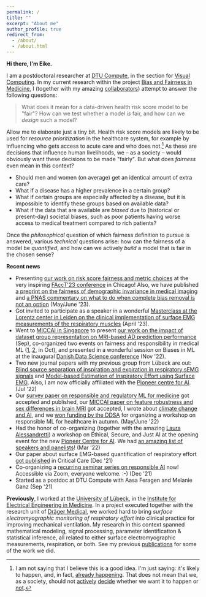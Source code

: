 ```yaml
---
permalink: /
title: ""
excerpt: "About me"
author_profile: true
redirect_from: 
  - /about/
  - /about.html
---
```


**Hi there, I'm Eike.**

I am a postdoctoral researcher at [DTU Compute](https://www.compute.dtu.dk/english), in the section for [Visual Computing](https://www.compute.dtu.dk/english/research/Research-sections/Visual-Computing).
In my current research within the project [Bias and Fairness in Medicine](http://fairmed.compute.dtu.dk/), I (together with my amazing [collaborators](http://fairmed.compute.dtu.dk/team.php)) attempt to answer the following questions: 

> What does it mean for a data-driven health risk score model to be "fair"? How can we test whether a model *is* fair, and how can we *design* such a model?

Allow me to elaborate just a tiny bit. Health risk score models are likely to be used for *resource prioritization* in the healthcare system, for example by influencing who gets access to acute care and who does not.[^1] As these are decisions that influence human livelihoods, we – as a society – would obviously want these decisions to be made "fairly". But what does *fairness* even mean in this context?
- Should men and women (on average) get an identical amount of extra care?
- What if a disease has a higher prevalence in a certain group?
- What if certain groups are especially affected by a disease, but it is impossible to identify these groups based on available data?
- What if the data that are available are *biased* due to (historical or present-day) societal biases, such as poor patients having worse access to medical treatment compared to rich patients?

Once the *philosophical* question of which fairness definition to pursue is answered, various *technical* questions arise: how can the fairness of a model be *quantified*, and how can we actively *build* a model that is fair in the chosen sense? 

**Recent news**
- Presenting [our work on risk score fairness and metric choices](https://dl.acm.org/doi/10.1145/3593013.3594045) at the very inspiring [FAccT'23 conference](https://facctconference.org/) in Chicago! Also, we have published [a preprint on the fairness of demographic invariance in medical imaging](https://arxiv.org/abs/2305.01397) and [a PNAS commentary on what to do when complete bias removal is not an option](https://www.pnas.org/doi/10.1073/pnas.2304710120) (May/June '23).
- Got invited to participate as a speaker in a wonderful [Masterclass at the Lorentz center in Leiden on the clinical implementation of surface EMG measurements of the respiratory muscles](https://www.lorentzcenter.nl/surface-emg-of-respiratory-muscles-innovative-analyses-to-daily-practice.html) (April '23).
- Went to [MICCAI in Singapore](https://conferences.miccai.org/2022/en/) to present [our work on the impact of dataset group representation on MRI-based AD prediction performance](https://arxiv.org/abs/2204.01737) (Sep), co-organized two events on fairness and responsibility in medical ML ([1](https://faimi-workshop.github.io/), [2](https://responsibleml4healthcare.github.io/), in Oct), and presented in a wonderful session on Biases in ML at the inaugural [Danish Data Science conference](https://ddsa.dk/danishdatascience2022/) (Nov '22). 
- Two new journal papers with my previous group from Lübeck are out: [Blind source separation of inspiration and expiration in respiratory sEMG signals](https://iopscience.iop.org/article/10.1088/1361-6579/ac799c/meta) and [Model-based Estimation of Inspiratory Effort using Surface EMG](https://ieeexplore.ieee.org/abstract/document/9814853/). Also, I am now officially affiliated with the [Pioneer centre for AI](https://www.aicentre.dk/). (Jul '22)
- Our [survey paper on responsible and regulatory ML for medicine](https://doi.org/10.1109/ACCESS.2022.3178382) got accepted and published, our [MICCAI paper on feature robustness and sex differences in brain MRI](https://arxiv.org/abs/2204.01737) got accepted, I wrote about [climate change and AI](https://e-pet.github.io/posts/2022/2022-05-20-is-ai-good-for-the-planet/), and we [won funding by the DDSA](https://www.linkedin.com/feed/update/urn:li:activity:6933397159853621249/) for organizing a workshop on responsible ML for healthcare in autumn. (May/June '22)
- Had the honor of co-organizing (together with the amazing [Laura Alessandretti](https://laura.alessandretti.com/home)) a workshop on Ethical, Secure, and Just AI at the opening event for the new [Pioneer Centre for AI](https://www.aicentre.dk/). We had [an amazing list of speakers and panelists](https://twitter.com/lau_retti/status/1508417371085709313/photo/1)! (Mar '22)
- Our paper about surface EMG-based quantification of respiratory effort [got published](https://ccforum.biomedcentral.com/articles/10.1186/s13054-021-03833-w) in Critical Care (Dec '21)
- Co-organizing a [recurring seminar series on responsible AI](http://fairmed.compute.dtu.dk/seminar.php) now! Accessible via Zoom, everyone welcome. :-) (Dec '21)
- Started as a postdoc at DTU Compute with Aasa Feragen and Melanie Ganz (Sep '21)

**Previously**, I worked at the [University of Lübeck](https://www.uni-luebeck.de/en/university/university.html), in the [Institute for Electrical Engineering in Medicine](https://www.ime.uni-luebeck.de/institute.html). 
In a project executed together with the research unit of [Dräger Medical](https://www.draeger.com/en-us_us/Home), we worked hard to bring *surface electromyographic monitoring of respiratory effort* into clinical practice for improving mechanical ventilation.
My research in this context spanned mathematical modeling, signal processing, parameter identification & statistical inference, all related to either surface electromyographic measurements, respiration, or both.
See my previous [publications](publications.md) for some of the work we did.

[^1]: I am not saying that I believe this is a good idea. I'm just saying: it's likely to happen, and, in fact, [already happening](https://www.science.org/doi/10.1126/science.aax2342). That does not mean that we, as a society, should not [actively](https://afog.berkeley.edu/programs/the-refusal-conference#overview) [decide](https://www.radicalai.org/) whether we want it to happen or [not](https://bristoluniversitypress.co.uk/resisting-ai).
